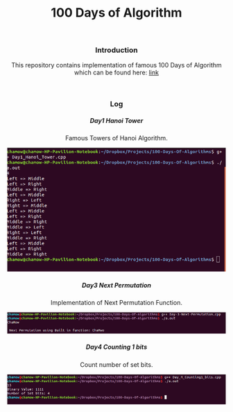 <center>
	<h1>
		100 Days of Algorithm
	</h1>
	<br>
	<h3>Introduction</h3>
	<p>This repository contains implementation of famous 100 Days of Algorithm which can be found here: <a href="https://medium.com/100-days-of-algorithms">link</a></p>
	<br>
	<h3>Log</h3>
	<h5>Day1 Hanoi Tower</h5>
	<p>Famous Towers of Hanoi Algorithm.</p>
	<img src="screenshots/screen1.png">
	<br>
	<h5>Day3 Next Permutation</h5>
	<p>Implementation of Next Permutation Function.</p>
	<img src="screenshots/screen3.png">
	<br>
	<h5>Day4 Counting 1 bits</h5>
	<p>Count number of set bits.</p>
	<img src="screenshots/screen4.png">
	<br>
</center>
